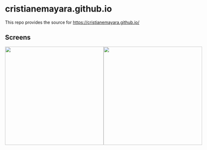 # cristianemayara.github.io

This repo provides the source for https://cristianemayara.github.io/

## Screens

<p style="display:flex; flex-direction:row; align-items:center">
  <img src="https://github.com/CristianeMayara/cristianemayara.github.io/blob/master/docs/cristianemayara.github.io-web.png" height="325px" />

  <img src="https://github.com/CristianeMayara/cristianemayara.github.io/blob/master/docs/cristianemayara.github.io-mobile.png" height="325px" />
</p>

